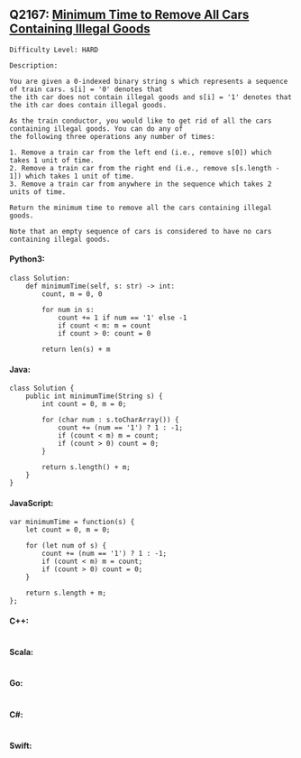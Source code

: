 ## Q2167: [Minimum Time to Remove All Cars Containing Illegal Goods](https://leetcode.com/problems/minimum-time-to-remove-all-cars-containing-illegal-goods/)

```
Difficulty Level: HARD
```

```
Description:

You are given a 0-indexed binary string s which represents a sequence of train cars. s[i] = '0' denotes that
the ith car does not contain illegal goods and s[i] = '1' denotes that the ith car does contain illegal goods.

As the train conductor, you would like to get rid of all the cars containing illegal goods. You can do any of
the following three operations any number of times:

1. Remove a train car from the left end (i.e., remove s[0]) which takes 1 unit of time.
2. Remove a train car from the right end (i.e., remove s[s.length - 1]) which takes 1 unit of time.
3. Remove a train car from anywhere in the sequence which takes 2 units of time.

Return the minimum time to remove all the cars containing illegal goods.

Note that an empty sequence of cars is considered to have no cars containing illegal goods.
```

#### Python3:

```
class Solution:
    def minimumTime(self, s: str) -> int:
        count, m = 0, 0

        for num in s:
            count += 1 if num == '1' else -1
            if count < m: m = count
            if count > 0: count = 0

        return len(s) + m
```

#### Java:

```
class Solution {
    public int minimumTime(String s) {
        int count = 0, m = 0;

        for (char num : s.toCharArray()) {
            count += (num == '1') ? 1 : -1;
            if (count < m) m = count;
            if (count > 0) count = 0;
        }

        return s.length() + m;
    }
}
```

#### JavaScript:

```
var minimumTime = function(s) {
    let count = 0, m = 0;

    for (let num of s) {
        count += (num == '1') ? 1 : -1;
        if (count < m) m = count;
        if (count > 0) count = 0;
    }

    return s.length + m;
};
```

#### C++:

```

```

#### Scala:

```

```

#### Go:

```

```

#### C#:

```

```

#### Swift:

```

```